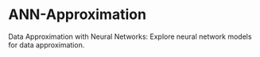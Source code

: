 # ANN-Approximation
Data Approximation with Neural Networks: Explore neural network models for data approximation.
